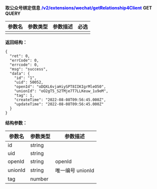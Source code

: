 **取公众号绑定信息** <font color='blue'>**/v2/extensions/wechat/getRelationship4Client**</font>	**GET**	**QUERY**

| 参数名 | 参数类型 | 参数描述 | 必选 |
| ------ | -------- | -------- | ---- |
|        |          |          |      |

**返回结构：**

```
{
  "ret": 0,
  "errCode": 0,
  "errcode": 0,
  "msg": "success",
  "data": {
    "id": "1",
    "uid": 50052,
    "openId": "oDQXL6vjaHiySPT8IIKIgrMleO50",
    "unionId": "oO2gT5_S2TMje7T7LLKeuw_1u9eM",
    "tag": 1,
    "createTime": "2022-08-08T09:56:45.000Z",
    "updateTime": "2022-08-08T09:56:45.000Z"
  }
}
```
**结构参数：**

| 参数名  | 参数类型 | 参数描述         |
| ------- | -------- | ---------------- |
| id      | string   |                  |
| uid     | string   |                  |
| openId  | string   | openId           |
| unionId | string   | 唯一编号 unionId |
| tag     | number   |                  |
